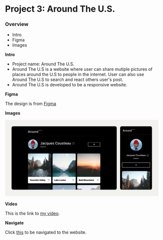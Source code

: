 # Project 3: Around The U.S.

### Overview

- Intro
- Figma
- Images

**Intro**

- Project name: Around The U.S.
- Around The U.S is a website where user can share mutiple pictures of places around the U.S to people in the internet. User can also use Around The U.S to search and react others user's post.
- Around The U.S is developed to be a responsive website.

**Figma**

The design is from [Figma](https://www.figma.com/design/Es8zZP3ARGH9JGcw60i3OD/Sprint-3_-Around-the-US?node-id=0-1&t=388OIRPTHCSxcg3A-0)

**Images**

![Responsive Web design media queries](https://github.com/LVDO12/se_project_aroundtheus/blob/main/images/Review.png)

**Video**

This is the link to [my video](https://drive.google.com/file/d/1hwoZeOoVaPAZGaBLMHQUkAFlDJwd2lux/view?usp=sharing).

**Navigate**

Click [this](https://lvdo12.github.io/se_project_aroundtheus/) to be navigated to the website.
